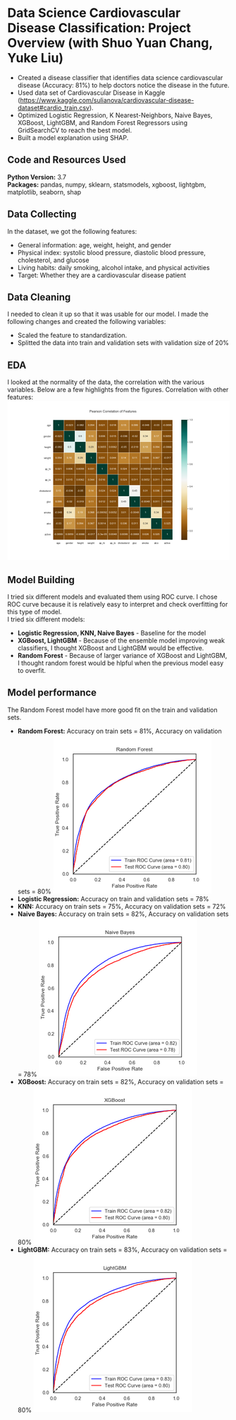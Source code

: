 # Data Science Cardiovascular Disease Classification: Project Overview (with Shuo Yuan Chang, Yuke Liu)
* Created a disease classifier that identifies data science cardiovascular disease (Accuracy: 81%) to help doctors notice the disease in the future.
* Used data set of Cardiovascular Disease in Kaggle (https://www.kaggle.com/sulianova/cardiovascular-disease-dataset#cardio_train.csv). 
* Optimized Logistic Regression, K Nearest-Neighbors, Naive Bayes, XGBoost, LightGBM, and Random Forest Regressors using GridSearchCV to reach the best model.
* Built a model explanation using SHAP.   

## Code and Resources Used
**Python Version:** 3.7  
**Packages:** pandas, numpy, sklearn, statsmodels, xgboost, lightgbm, matplotlib, seaborn, shap    

## Data Collecting
In the dataset, we got the following features:
* General information: age, weight, height, and gender
* Physical index: systolic blood pressure, diastolic blood pressure, cholesterol, and glucose
* Living habits: daily smoking, alcohol intake, and physical activities
* Target: Whether they are a cardiovascular disease patient  

## Data Cleaning
I needed to clean it up so that it was usable for our model. I made the following changes and created the following variables:
* Scaled the feature to standardization.
* Splitted the data into train and validation sets with validation size of 20%

## EDA
I looked at the normality of the data, the correlation with the various variables. Below are a few highlights from the figures.
Correlation with other features:
![alt text](https://github.com/ILing82816/ds_disease_proj/blob/master/var_corr.png "correlation")    

## Model Building  
I tried six different models and evaluated them using ROC curve. I chose ROC curve because it is relatively easy to interpret and check overfitting for this type of model.  
I tried six different models:  
* **Logistic Regression, KNN, Naive Bayes** - Baseline for the model
* **XGBoost, LightGBM** - Because of the ensemble model improving weak classifiers, I thought XGBoost and LightGBM would be effective.
* **Random Forest** - Because of larger variance of XGBoost and LightGBM, I thought random forest would be hlpful when the previous model easy to overfit.   

## Model performance
The Random Forest model have more good fit on the train and validation sets.
* **Random Forest:** Accuracy on train sets = 81%, Accuracy on validation sets = 80%
![alt text](https://github.com/ILing82816/ds_disease_proj/blob/master/random.png "random")  
* **Logistic Regression:** Accuracy on train and validation sets = 78%
* **KNN:** Accuracy on train sets = 75%, Accuracy on validation sets = 72%
* **Naive Bayes:** Accuracy on train sets = 82%, Accuracy on validation sets = 78%
![alt text](https://github.com/ILing82816/ds_disease_proj/blob/master/Naive%20Bayes.png "Naive")   
* **XGBoost:** Accuracy on train sets = 82%, Accuracy on validation sets = 80%
![alt text](https://github.com/ILing82816/ds_disease_proj/blob/master/xgboost.png "XGBoost")  
* **LightGBM:** Accuracy on train sets = 83%, Accuracy on validation sets = 80%
![alt text](https://github.com/ILing82816/ds_disease_proj/blob/master/lightgbm.png "LightGBM")  
